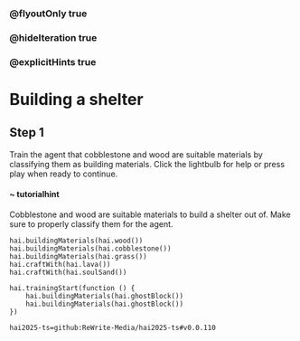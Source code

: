 ### @flyoutOnly true
### @hideIteration true
### @explicitHints true

# Building a shelter

## Step 1
Train the agent that cobblestone and wood are suitable materials by classifying them as building materials. Click the lightbulb for help or press play when ready to continue.

#### ~ tutorialhint 
Cobblestone and wood are suitable materials to build a shelter out of. Make sure to properly classify them for the agent.

```ghost
hai.buildingMaterials(hai.wood())
hai.buildingMaterials(hai.cobblestone())
hai.buildingMaterials(hai.grass())
hai.craftWith(hai.lava())
hai.craftWith(hai.soulSand())
```
```template
hai.trainingStart(function () {
    hai.buildingMaterials(hai.ghostBlock())
    hai.buildingMaterials(hai.ghostBlock())
})
```
```package
hai2025-ts=github:ReWrite-Media/hai2025-ts#v0.0.110
```
